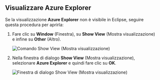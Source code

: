 ## <a name="display-the-azure-explorer-view"></a>Visualizzare Azure Explorer

Se la visualizzazione **Azure Explorer** non è visibile in Eclipse, seguire questa procedura per aprirla:

1. Fare clic su **Window** (Finestra), su **Show View** (Mostra visualizzazione) e infine su **Other** (Altro).

   ![Comando Show View (Mostra visualizzazione)](./media/azure-toolkit-for-eclipse-show-azure-explorer/show-az-exp-01.png)

2. Nella finestra di dialogo **Show View** (Mostra visualizzazione), selezionare **Azure Explorer** e quindi fare clic su **OK**.

   ![Finestra di dialogo Show View (Mostra visualizzazione)](./media/azure-toolkit-for-eclipse-show-azure-explorer/show-az-exp-02.png)


